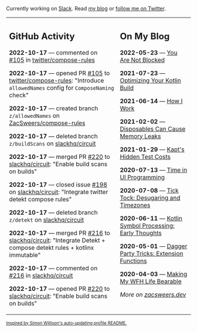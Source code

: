 Currently working on [Slack](https://slack.com/). Read [my blog](https://zacsweers.dev/) or [follow me on Twitter](https://twitter.com/ZacSweers).

<table><tr><td valign="top" width="60%">

## GitHub Activity
<!-- githubActivity starts -->
**2022-10-17** — commented on [#105](https://github.com/twitter/compose-rules/pull/105#issuecomment-1281467152) in [twitter/compose-rules](https://github.com/twitter/compose-rules)

**2022-10-17** — opened PR [#105](https://github.com/twitter/compose-rules/pull/105) to [twitter/compose-rules](https://github.com/twitter/compose-rules): "Introduce `allowedNames` config for `ComposeNaming` check"

**2022-10-17** — created branch `z/allowedNames` on [ZacSweers/compose-rules](https://github.com/ZacSweers/compose-rules)

**2022-10-17** — deleted branch `z/buildScans` on [slackhq/circuit](https://github.com/slackhq/circuit)

**2022-10-17** — merged PR [#220](https://github.com/slackhq/circuit/pull/220) to [slackhq/circuit](https://github.com/slackhq/circuit): "Enable build scans on builds"

**2022-10-17** — closed issue [#198](https://github.com/slackhq/circuit/issues/198) on [slackhq/circuit](https://github.com/slackhq/circuit): "Integrate twitter detekt compose rules"

**2022-10-17** — deleted branch `z/detekt` on [slackhq/circuit](https://github.com/slackhq/circuit)

**2022-10-17** — merged PR [#216](https://github.com/slackhq/circuit/pull/216) to [slackhq/circuit](https://github.com/slackhq/circuit): "Integrate Detekt + compose detekt rules + kotlinx immutable"

**2022-10-17** — commented on [#216](https://github.com/slackhq/circuit/pull/216#issuecomment-1281237391) in [slackhq/circuit](https://github.com/slackhq/circuit)

**2022-10-17** — opened PR [#220](https://github.com/slackhq/circuit/pull/220) to [slackhq/circuit](https://github.com/slackhq/circuit): "Enable build scans on builds"
<!-- githubActivity ends -->
</td><td valign="top" width="40%">

## On My Blog
<!-- blog starts -->
**2022-05-23** — [You Are Not Blocked](https://www.zacsweers.dev/you-are-not-blocked/)

**2021-07-23** — [Optimizing Your Kotlin Build](https://www.zacsweers.dev/optimizing-your-kotlin-build/)

**2021-06-14** — [How I Work](https://www.zacsweers.dev/how-i-work/)

**2021-02-02** — [Disposables Can Cause Memory Leaks](https://www.zacsweers.dev/disposables-can-cause-memory-leaks/)

**2021-01-29** — [Kapt's Hidden Test Costs](https://www.zacsweers.dev/kapts-hidden-test-costs/)

**2020-07-13** — [Time in UI Programming](https://www.zacsweers.dev/time-in-ui/)

**2020-07-08** — [Tick Tock: Desugaring and Timezones](https://www.zacsweers.dev/ticktock-desugaring-timezones/)

**2020-06-11** — [Kotlin Symbol Processing: Early Thoughts](https://www.zacsweers.dev/kotlin-symbol-processor-early-thoughts/)

**2020-05-01** — [Dagger Party Tricks: Extension Functions](https://www.zacsweers.dev/dagger-party-tricks-extension-functions/)

**2020-04-03** — [Making My WFH Life Bearable](https://www.zacsweers.dev/making-wfh-life-bearable/)
<!-- blog ends -->
_More on [zacsweers.dev](https://zacsweers.dev/)_
</td></tr></table>

<sub><a href="https://simonwillison.net/2020/Jul/10/self-updating-profile-readme/">Inspired by Simon Willison's auto-updating profile README.</a></sub>